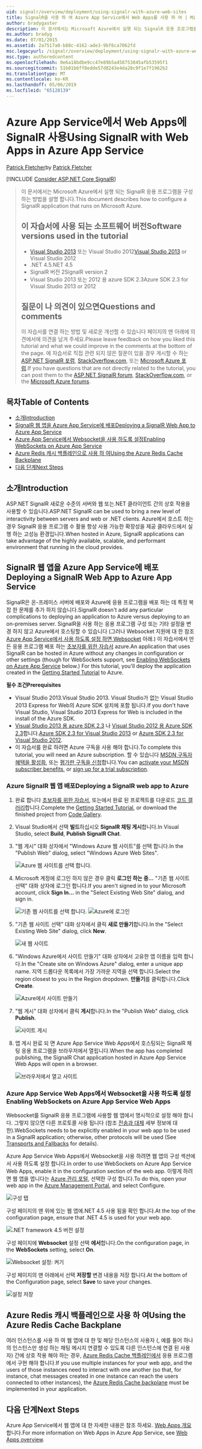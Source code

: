 ```yaml
---
uid: signalr/overview/deployment/using-signalr-with-azure-web-sites
title: SignalR을 사용 하 여 Azure App Service에서 Web Apps를 사용 하 여 | Microsoft Docs
author: bradygaster
description: 이 문서에서는 Microsoft Azure에서 실행 되는 SignalR 응용 프로그램을 구성 하는 방법을 설명 합니다. 소프트웨어 버전은 Visual Studio 2013 또는 Vis. 자습서에서 사용...
ms.author: bradyg
ms.date: 07/01/2015
ms.assetid: 2a7517a0-b88c-4162-ade3-9bf6ca7062fd
msc.legacyurl: /signalr/overview/deployment/using-signalr-with-azure-web-sites
msc.type: authoredcontent
ms.openlocfilehash: 0e6a18bdbe9cc47e89b5a458753845afb53595f1
ms.sourcegitcommit: 51b01b6ff8edde57d8243e4da28c9f1e7f1962b2
ms.translationtype: MT
ms.contentlocale: ko-KR
ms.lasthandoff: 05/06/2019
ms.locfileid: "65128139"
---
```

# <a name="using-signalr-with-web-apps-in-azure-app-service"></a><span data-ttu-id="d9113-104">Azure App Service에서 Web Apps에 SignalR 사용</span><span class="sxs-lookup"><span data-stu-id="d9113-104">Using SignalR with Web Apps in Azure App Service</span></span>

<span data-ttu-id="d9113-105">[Patrick Fletcher](https://github.com/pfletcher)</span><span class="sxs-lookup"><span data-stu-id="d9113-105">by [Patrick Fletcher](https://github.com/pfletcher)</span></span>

[!INCLUDE [Consider ASP.NET Core SignalR](~/includes/signalr/signalr-version-disambiguation.md)]

> <span data-ttu-id="d9113-106">이 문서에서는 Microsoft Azure에서 실행 되는 SignalR 응용 프로그램을 구성 하는 방법을 설명 합니다.</span><span class="sxs-lookup"><span data-stu-id="d9113-106">This document describes how to configure a SignalR application that runs on Microsoft Azure.</span></span>
>
> ## <a name="software-versions-used-in-the-tutorial"></a><span data-ttu-id="d9113-107">이 자습서에 사용 되는 소프트웨어 버전</span><span class="sxs-lookup"><span data-stu-id="d9113-107">Software versions used in the tutorial</span></span>
>
>
> - <span data-ttu-id="d9113-108">[Visual Studio 2013](https://my.visualstudio.com/Downloads?q=visual%20studio%202013) 또는 Visual Studio 2012</span><span class="sxs-lookup"><span data-stu-id="d9113-108">[Visual Studio 2013](https://my.visualstudio.com/Downloads?q=visual%20studio%202013) or Visual Studio 2012</span></span>
> - <span data-ttu-id="d9113-109">.NET 4.5</span><span class="sxs-lookup"><span data-stu-id="d9113-109">.NET 4.5</span></span>
> - <span data-ttu-id="d9113-110">SignalR 버전 2</span><span class="sxs-lookup"><span data-stu-id="d9113-110">SignalR version 2</span></span>
> - <span data-ttu-id="d9113-111">Visual Studio 2013 또는 2012 용 azure SDK 2.3</span><span class="sxs-lookup"><span data-stu-id="d9113-111">Azure SDK 2.3 for Visual Studio 2013 or 2012</span></span>
>
>
>
> ## <a name="questions-and-comments"></a><span data-ttu-id="d9113-112">질문이 나 의견이 있으면</span><span class="sxs-lookup"><span data-stu-id="d9113-112">Questions and comments</span></span>
>
> <span data-ttu-id="d9113-113">이 자습서를 연결 하는 방법 및 새로운 개선할 수 있습니다 페이지의 맨 아래에 의견에서에 의견을 남겨 주세요.</span><span class="sxs-lookup"><span data-stu-id="d9113-113">Please leave feedback on how you liked this tutorial and what we could improve in the comments at the bottom of the page.</span></span> <span data-ttu-id="d9113-114">에 자습서로 직접 관련 되지 않은 질문이 있을 경우 게시할 수 하는 [ASP.NET SignalR 포럼](https://forums.asp.net/1254.aspx/1?ASP+NET+SignalR), [StackOverflow.com](http://stackoverflow.com/), 또는 [Microsoft Azure 포럼](https://social.msdn.microsoft.com/Forums/windowsazure/home?category=windowsazureplatform).</span><span class="sxs-lookup"><span data-stu-id="d9113-114">If you have questions that are not directly related to the tutorial, you can post them to the [ASP.NET SignalR forum](https://forums.asp.net/1254.aspx/1?ASP+NET+SignalR), [StackOverflow.com](http://stackoverflow.com/), or the [Microsoft Azure forums](https://social.msdn.microsoft.com/Forums/windowsazure/home?category=windowsazureplatform).</span></span>

## <a name="table-of-contents"></a><span data-ttu-id="d9113-115">목차</span><span class="sxs-lookup"><span data-stu-id="d9113-115">Table of Contents</span></span>

- [<span data-ttu-id="d9113-116">소개</span><span class="sxs-lookup"><span data-stu-id="d9113-116">Introduction</span></span>](#introduction)
- [<span data-ttu-id="d9113-117">SignalR 웹 앱을 Azure App Service에 배포</span><span class="sxs-lookup"><span data-stu-id="d9113-117">Deploying a SignalR Web App to Azure App Service</span></span>](#deploying)
- [<span data-ttu-id="d9113-118">Azure App Service에서 Websocket을 사용 하도록 설정</span><span class="sxs-lookup"><span data-stu-id="d9113-118">Enabling WebSockets on Azure App Service</span></span>](#websocket)
- [<span data-ttu-id="d9113-119">Azure Redis 캐시 백플레인으로 사용 하 여</span><span class="sxs-lookup"><span data-stu-id="d9113-119">Using the Azure Redis Cache Backplane</span></span>](#backplane)
- [<span data-ttu-id="d9113-120">다음 단계</span><span class="sxs-lookup"><span data-stu-id="d9113-120">Next Steps</span></span>](#nextsteps)

<a id="introduction"></a>
## <a name="introduction"></a><span data-ttu-id="d9113-121">소개</span><span class="sxs-lookup"><span data-stu-id="d9113-121">Introduction</span></span>

<span data-ttu-id="d9113-122">ASP.NET SignalR 새로운 수준의 서버와 웹 또는.NET 클라이언트 간의 상호 작용을 사용할 수 있습니다.</span><span class="sxs-lookup"><span data-stu-id="d9113-122">ASP.NET SignalR can be used to bring a new level of interactivity between servers and web or .NET clients.</span></span> <span data-ttu-id="d9113-123">Azure에서 호스트 하는 경우 SignalR 응용 프로그램 수 활용 항상 사용 가능한 확장성을 제공 클라우드에서 실행 하는 고성능 환경입니다.</span><span class="sxs-lookup"><span data-stu-id="d9113-123">When hosted in Azure, SignalR applications can take advantage of the highly available, scalable, and performant environment that running in the cloud provides.</span></span>

<a id="deploying"></a>
## <a name="deploying-a-signalr-web-app-to-azure-app-service"></a><span data-ttu-id="d9113-124">SignalR 웹 앱을 Azure App Service에 배포</span><span class="sxs-lookup"><span data-stu-id="d9113-124">Deploying a SignalR Web App to Azure App Service</span></span>

<span data-ttu-id="d9113-125">SignalR은 온-프레미스 서버에 배포와 Azure에 응용 프로그램을 배포 하는 데 특정 복잡 한 문제를 추가 하지 않습니다.</span><span class="sxs-lookup"><span data-stu-id="d9113-125">SignalR doesn't add any particular complications to deploying an application to Azure versus deploying to an on-premises server.</span></span> <span data-ttu-id="d9113-126">SignalR을 사용 하는 응용 프로그램 구성 또는 기타 설정을 변경 하지 않고 Azure에서 호스팅할 수 있습니다 (그러나 Websocket 지원에 대 한 참조 [Azure App Service에서 사용 하도록 설정 하면 Websocket](#websocket) 아래.) 이 자습서에서 만든 응용 프로그램 배포 하는 [초보자를 위한 자습서](../getting-started/tutorial-getting-started-with-signalr.md) azure.</span><span class="sxs-lookup"><span data-stu-id="d9113-126">An application that uses SignalR can be hosted in Azure without any changes in configuration or other settings (though for WebSockets support, see [Enabling WebSockets on Azure App Service](#websocket) below.) For this tutorial, you'll deploy the application created in the [Getting Started Tutorial](../getting-started/tutorial-getting-started-with-signalr.md) to Azure.</span></span>

<span data-ttu-id="d9113-127">**필수 조건**</span><span class="sxs-lookup"><span data-stu-id="d9113-127">**Prerequisites**</span></span>

- <span data-ttu-id="d9113-128">Visual Studio 2013.</span><span class="sxs-lookup"><span data-stu-id="d9113-128">Visual Studio 2013.</span></span> <span data-ttu-id="d9113-129">Visual Studio가 없는 Visual Studio 2013 Express for Web의 Azure SDK 설치에 포함 됩니다.</span><span class="sxs-lookup"><span data-stu-id="d9113-129">If you don't have Visual Studio, Visual Studio 2013 Express for Web is included in the install of the Azure SDK.</span></span>
- <span data-ttu-id="d9113-130">[Visual Studio 2013 용 azure SDK 2.3](https://go.microsoft.com/fwlink/?linkid=324322&clcid=0x409) 나 [Visual Studio 2012 용 Azure SDK 2.3](https://go.microsoft.com/fwlink/p/?linkid=323511)합니다.</span><span class="sxs-lookup"><span data-stu-id="d9113-130">[Azure SDK 2.3 for Visual Studio 2013](https://go.microsoft.com/fwlink/?linkid=324322&clcid=0x409) or [Azure SDK 2.3 for Visual Studio 2012](https://go.microsoft.com/fwlink/p/?linkid=323511).</span></span>
- <span data-ttu-id="d9113-131">이 자습서를 완료 하려면 Azure 구독을 사용 해야 합니다.</span><span class="sxs-lookup"><span data-stu-id="d9113-131">To complete this tutorial, you will need an Azure subscription.</span></span> <span data-ttu-id="d9113-132">할 수 있습니다 [MSDN 구독자 혜택을 활성화](https://azure.microsoft.com/pricing/member-offers/msdn-benefits-details/), 또는 [평가판 구독을 신청](https://azure.microsoft.com/pricing/free-trial/)합니다.</span><span class="sxs-lookup"><span data-stu-id="d9113-132">You can [activate your MSDN subscriber benefits](https://azure.microsoft.com/pricing/member-offers/msdn-benefits-details/), or [sign up for a trial subscription](https://azure.microsoft.com/pricing/free-trial/).</span></span>

### <a name="deploying-a-signalr-web-app-to-azure"></a><span data-ttu-id="d9113-133">Azure SignalR 웹 앱 배포</span><span class="sxs-lookup"><span data-stu-id="d9113-133">Deploying a SignalR web app to Azure</span></span>

1. <span data-ttu-id="d9113-134">완료 합니다 [초보자를 위한 자습서](../getting-started/tutorial-getting-started-with-signalr.md), 또는에서 완료 된 프로젝트를 다운로드 [코드 갤러리](https://code.msdn.microsoft.com/SignalR-Getting-Started-b9d18aa9)합니다.</span><span class="sxs-lookup"><span data-stu-id="d9113-134">Complete the [Getting Started Tutorial](../getting-started/tutorial-getting-started-with-signalr.md), or download the finished project from [Code Gallery](https://code.msdn.microsoft.com/SignalR-Getting-Started-b9d18aa9).</span></span>
2. <span data-ttu-id="d9113-135">Visual Studio에서 선택 **빌드**하십시오 **SignalR 채팅 게시**합니다.</span><span class="sxs-lookup"><span data-stu-id="d9113-135">In Visual Studio, select **Build**, **Publish SignalR Chat**.</span></span>
3. <span data-ttu-id="d9113-136">"웹 게시" 대화 상자에서 "Windows Azure 웹 사이트"를 선택 합니다.</span><span class="sxs-lookup"><span data-stu-id="d9113-136">In the "Publish Web" dialog, select "Windows Azure Web Sites".</span></span>

    ![Azure 웹 사이트를 선택 합니다.](using-signalr-with-azure-web-sites/_static/image1.png)
4. <span data-ttu-id="d9113-138">Microsoft 계정에 로그인 하지 않은 경우 클릭 **로그인 하는 중...**  "기존 웹 사이트 선택" 대화 상자에 로그인 합니다.</span><span class="sxs-lookup"><span data-stu-id="d9113-138">If you aren't signed in to your Microsoft account, click **Sign In...** in the "Select Existing Web Site" dialog, and sign in.</span></span>

    ![기존 웹 사이트를 선택 합니다.](using-signalr-with-azure-web-sites/_static/image2.png)    ![Azure에 로그인](using-signalr-with-azure-web-sites/_static/image3.png)
5. <span data-ttu-id="d9113-141">"기존 웹 사이트 선택" 대화 상자에서 클릭 **새로 만들기**합니다.</span><span class="sxs-lookup"><span data-stu-id="d9113-141">In the "Select Existing Web Site" dialog, click **New**.</span></span>

    ![새 웹 사이트](using-signalr-with-azure-web-sites/_static/image4.png)
6. <span data-ttu-id="d9113-143">"Windows Azure에서 사이트 만들기" 대화 상자에서 고유한 앱 이름을 입력 합니다.</span><span class="sxs-lookup"><span data-stu-id="d9113-143">In the "Create site on Windows Azure" dialog, enter a unique app name.</span></span> <span data-ttu-id="d9113-144">지역 드롭다운 목록에서 가장 가까운 지역을 선택 합니다.</span><span class="sxs-lookup"><span data-stu-id="d9113-144">Select the region closest to you in the Region dropdown.</span></span> <span data-ttu-id="d9113-145">**만들기**를 클릭합니다.</span><span class="sxs-lookup"><span data-stu-id="d9113-145">Click **Create**.</span></span>

    ![Azure에서 사이트 만들기](using-signalr-with-azure-web-sites/_static/image5.png)
7. <span data-ttu-id="d9113-147">"웹 게시" 대화 상자에서 클릭 **게시**합니다.</span><span class="sxs-lookup"><span data-stu-id="d9113-147">In the "Publish Web" dialog, click **Publish**.</span></span>

    ![사이트 게시](using-signalr-with-azure-web-sites/_static/image6.png)
8. <span data-ttu-id="d9113-149">앱 게시 완료 되 면 Azure App Service Web Apps에서 호스팅되는 SignalR 채팅 응용 프로그램을 브라우저에서 열립니다.</span><span class="sxs-lookup"><span data-stu-id="d9113-149">When the app has completed publishing, the SignalR Chat application hosted in Azure App Service Web Apps will open in a browser.</span></span>

    ![브라우저에서 열고 사이트](using-signalr-with-azure-web-sites/_static/image7.png)

<a id="websocket"></a>
### <a name="enabling-websockets-on-azure-app-service-web-apps"></a><span data-ttu-id="d9113-151">Azure App Service Web Apps에서 Websocket을 사용 하도록 설정</span><span class="sxs-lookup"><span data-stu-id="d9113-151">Enabling WebSockets on Azure App Service Web Apps</span></span>

<span data-ttu-id="d9113-152">Websocket를 SignalR 응용 프로그램에 사용할 웹 앱에서 명시적으로 설정 해야 합니다. 그렇지 않으면 다른 프로토콜 사용 됩니다 (참조 [전송과 대체](../getting-started/introduction-to-signalr.md#transports) 세부 정보에 대 한).</span><span class="sxs-lookup"><span data-stu-id="d9113-152">WebSockets needs to be explicitly enabled in your web app to be used in a SignalR application; otherwise, other protocols will be used (See [Transports and Fallbacks](../getting-started/introduction-to-signalr.md#transports) for details).</span></span>

<span data-ttu-id="d9113-153">Azure App Service Web Apps에서 Websocket을 사용 하려면 웹 앱의 구성 섹션에서 사용 하도록 설정 합니다.</span><span class="sxs-lookup"><span data-stu-id="d9113-153">In order to use WebSockets on Azure App Service Web Apps, enable it in the configuration section of the web app.</span></span> <span data-ttu-id="d9113-154">이렇게 하려면 웹 앱을 엽니다는 [Azure 관리 포털](https://manage.windowsazure.com/), 선택한 구성 합니다.</span><span class="sxs-lookup"><span data-stu-id="d9113-154">To do this, open your web app in the [Azure Management Portal](https://manage.windowsazure.com/), and select Configure.</span></span>

![구성 탭](using-signalr-with-azure-web-sites/_static/image8.png)

<span data-ttu-id="d9113-156">구성 페이지의 맨 위에 있는 웹 앱에.NET 4.5 사용 됨을 확인 합니다.</span><span class="sxs-lookup"><span data-stu-id="d9113-156">At the top of the configuration page, ensure that .NET 4.5 is used for your web app.</span></span>

![.NET framework 4.5 버전 설정](using-signalr-with-azure-web-sites/_static/image9.png)

<span data-ttu-id="d9113-158">구성 페이지에 **Websocket** 설정 선택 **에서**합니다.</span><span class="sxs-lookup"><span data-stu-id="d9113-158">On the configuration page, in the **WebSockets** setting, select **On**.</span></span>

![Websocket 설정: 켜기](using-signalr-with-azure-web-sites/_static/image10.png)

<span data-ttu-id="d9113-160">구성 페이지의 맨 아래에서 선택 **저장할** 변경 내용을 저장 합니다.</span><span class="sxs-lookup"><span data-stu-id="d9113-160">At the bottom of the Configuration page, select **Save** to save your changes.</span></span>

![설정 저장](using-signalr-with-azure-web-sites/_static/image11.png)

<a id="backplane"></a>
## <a name="using-the-azure-redis-cache-backplane"></a><span data-ttu-id="d9113-162">Azure Redis 캐시 백플레인으로 사용 하 여</span><span class="sxs-lookup"><span data-stu-id="d9113-162">Using the Azure Redis Cache Backplane</span></span>

<span data-ttu-id="d9113-163">여러 인스턴스를 사용 하 여 웹 앱에 대 한 및 해당 인스턴스의 사용자 (, 예를 들어 하나의 인스턴스만 생성 하는 채팅 메시지 연결할 수 있도록 다른 인스턴스에 연결 된 사용자) 간에 상호 작용 해야 하는 경우, [Azure Redis Cache 백플레인에서](../performance/scaleout-with-redis.md) 응용 프로그램에서 구현 해야 합니다.</span><span class="sxs-lookup"><span data-stu-id="d9113-163">If you use multiple instances for your web app, and the users of those instances need to interact with one another (so that, for instance, chat messages created in one instance can reach the users connected to other instances), the [Azure Redis Cache backplane](../performance/scaleout-with-redis.md) must be implemented in your application.</span></span>

<a id="nextsteps"></a>
## <a name="next-steps"></a><span data-ttu-id="d9113-164">다음 단계</span><span class="sxs-lookup"><span data-stu-id="d9113-164">Next Steps</span></span>

<span data-ttu-id="d9113-165">Azure App Service에서 웹 앱에 대 한 자세한 내용은 참조 하세요. [Web Apps 개요](https://azure.microsoft.com/documentation/articles/app-service-web-overview/)합니다.</span><span class="sxs-lookup"><span data-stu-id="d9113-165">For more information on Web Apps in Azure App Service, see [Web Apps overview](https://azure.microsoft.com/documentation/articles/app-service-web-overview/).</span></span>

